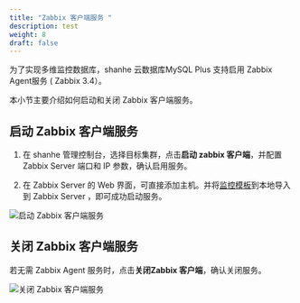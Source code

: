 ```yaml
---
title: "Zabbix 客户端服务 "
description: test
weight: 8
draft: false
---
```



为了实现多维监控数据库，shanhe 云数据库MySQL Plus 支持启用 Zabbix Agent服务 ( Zabbix 3.4）。

本小节主要介绍如何启动和关闭 Zabbix 客户端服务。

## 启动 Zabbix 客户端服务

1. 在 shanhe 管理控制台，选择目标集群，点击**启动 zabbix 客户端**，并配置 Zabbix Server 端口和 IP 参数，确认启用服务。

2. 在 Zabbix Server 的 Web 界面，可直接添加主机。并将[监控模板](https://jn1.is.shanhe.com/shanhe/docs/static/xml/zbx_export_templates.xml)到本地导入到 Zabbix Server ，即可成功启动服务。

![启动 Zabbix 客户端服务](../../_images/start_zabbix_agent.png)

## 关闭 Zabbix 客户端服务

若无需 Zabbix Agent 服务时，点击**关闭Zabbix 客户端**，确认关闭服务。

![关闭 Zabbix 客户端服务](../../_images/stop_zabbix_agent.png)